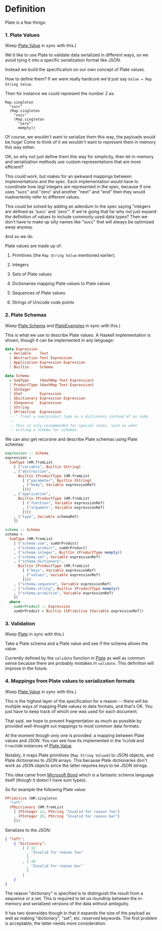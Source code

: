 # Definition

Plate is a few things:

### 1. Plate Values

(Keep [Plate.Value](../src/Plate/Value.hs) in sync with this.)

We'd like to use Plate to validate data serialized in different ways, so we avoid tying it into a specific serialization format like JSON.

Instead we build the specification on our own concept of Plate values.

How to define them? If we were really hardcore we'd just say `Value = Map String Value`.

Then for instance we could represent the number 2 as:

```
Map.singleton
  "succ"
  (Map.singleton
    "succ"
    (Map.singleton
      "zero"
      mempty))
```

Of course, we wouldn't want to serialize them this way, the payloads would be huge! Come to think of it we wouldn't want to represent them in memory this way either.

OK, so why not just define them this way for simplicity, then let in-memory and serialization methods use custom representations that are more efficient?

This could work, but makes for an awkward mappings between implementations and the spec. Each implementation would have to coordinate how (eg) integers are represented in the spec, because if one uses "succ" and "zero" and another "next" and "end" then they would inadvertently refer to different values.

This could be solved by adding an adendum to the spec saying "integers are defined as 'succ' and 'zero'". If we're going that far why not just expand the definition of values to include commonly used data types? Then we don't have to make up silly names like "succ" that will always be optimized away anyway.

And so we do.

Plate values are made up of:

1. Primitives (the `Map String Value` mentioned earlier).

2. Integers

3. Sets of Plate values

4. Dictionaries mapping Plate values to Plate values

5. Sequences of Plate values

6. Strings of Unicode code points

### 2. Plate Schemas

(Keep [Plate.Schema](../src/Plate/Value.hs) and [PlateExamples](../src/PlateExamples.hs) in sync with this.)

This is what we use to describe Plate values. A Haskell implementation is shown, though it can be implemented in any language:

```haskell
data Expression
  = Variable    Text
  | Abstraction Text Expression
  | Application Expression Expression
  | Builtin     Schema

data Schema
  = SumType     (HashMap Text Expression)
  | ProductType (HashMap Text Expression)
  | SInteger
  | SSet        Expression
  | SDictionary Expression Expression
  | SSequence   Expression
  | SString
  | SPrimitive  Expression
  -- ^ Treat a sum/product type as a dictionary instead of as code.
  --
  -- This is only recommended for special cases, such as when
  -- writing a schema for schemas.
```

We can also get recursive and describe Plate schemas using Plate schemas:
```haskell
expression :: Schema
expression =
  SumType (HM.fromList
    [ ("variable", Builtin SString)
    , ("abstraction",
      Builtin (ProductType (HM.fromList
        [ ("parameter", Builtin SString)
        , ("body", Variable expressionRef)
        ])))
    , ("application",
      Builtin (ProductType (HM.fromList
        [ ("function", Variable expressionRef)
        , ("argument", Variable expressionRef)
        ])))
    , ("type", Variable schemaRef)
    ])

schema :: Schema
schema =
  SumType (HM.fromList
    [ ("schema.sum", sumOrProduct)
    , ("schema.product", sumOrProduct)
    , ("schema.integer", Builtin (ProductType mempty))
    , ("schema.set", Variable expressionRef)
    , ("schema.dictionary",
      Builtin (ProductType (HM.fromList
        [ ("keys", Variable expressionRef)
        , ("values", Variable expressionRef)
        ])))
    , ("schema.sequence", Variable expressionRef)
    , ("schema.string", Builtin (ProductType mempty))
    , ("schema.primitive", Variable expressionRef)
    ])
  where
    sumOrProduct :: Expression
    sumOrProduct = Builtin (SPrimitive (Variable expressionRef))
```

### 3. Validation

(Keep [Plate](../src/Plate.hs) in sync with this.)

Take a Plate schema and a Plate value and see if the schema allows the value.

Currently defined by the `validate` function in [Plate](../src/Plate.hs) as well as common sense because there are probably mistakes in `validate`. This definition will improve in the future.

### 4. Mappings from Plate values to serialization formats

(Keep [Plate.Value](../src/Plate/Value.hs) in sync with this.)

This is the highest layer of the specification for a reason -- there will be multiple ways of mapping Plate values to data formats, and that's OK. You just have to keep track of which one was used for each document.

That said, we hope to prevent fragmentation as much as possible by provided well-thought out mappings to most common data formats.

At the moment though only one is provided: a mapping between Plate values and JSON. You can see how its implemented in the `ToJSON` and `FromJSON` instances of [Plate.Value](../src/Plate/Value.hs).

Notably, it maps Plate primitives (`Map String Value`s) to JSON objects, and Plate dictionaries to JSON arrays. This because Plate dictionaries don't work as JSON objects since the latter requires keys to be JSON strings.

This idea came from [Microsoft Bond](https://microsoft.github.io/bond/) which is a fantastic schema language itself (though it doesn't have sum types).

So for example the following Plate value:
```haskell
PPrimitive (HM.singleton
  "left" 
  (PDictionary (HM.fromList
    [ (PInteger 12, PString "Invalid for reason foo")
    , (PInteger 20, PString "Invalid for reason bar")
    ]))
```

Serializes to the JSON:
```json
{ "left":
    { "dictionary":
        [ [ 12
          , "Invalid for reason foo"
          ]
        , [ 20
          , "Invalid for reason bar"
          ]
        ]
    }
}
```

The reason "dictionary" is specified is to distinguish the result from a sequence or a set. This is required to let us roundtrip between the in-memory and serialized versions of the data without ambiguity.

It has two downsides though in that it expands the size of the payload as well as making "dictionary", "set", etc. reserved keywords. The first problem is acceptable, the latter needs more consideration.
